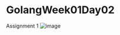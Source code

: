 # GolangWeek01Day02

Assignment 1
![image](https://user-images.githubusercontent.com/97422732/198918704-a6f12626-7b75-4cc9-8d00-0e9da5f98af0.png)

